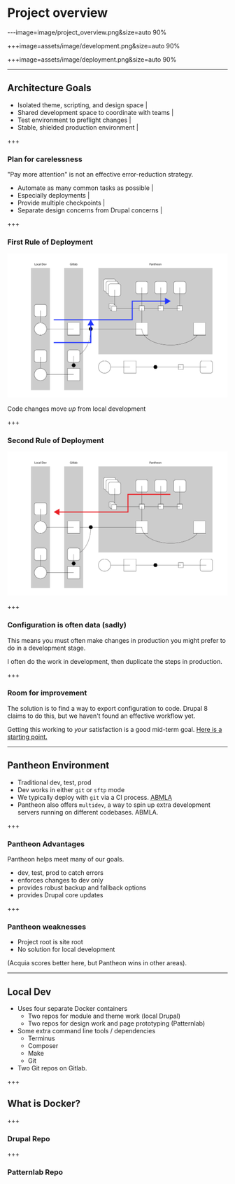# Project overview

---image=image/project_overview.png&size=auto 90%

+++image=assets/image/development.png&size=auto 90%

+++image=assets/image/deployment.png&size=auto 90%

---

## Architecture Goals

- Isolated theme, scripting, and design space |
- Shared development space to coordinate with teams |
- Test environment to preflight changes |
- Stable, shielded production environment |

+++

### Plan for carelessness

"Pay more attention" is not an effective error-reduction strategy.

- Automate as many common tasks as possible |
- Especially deployments |
- Provide multiple checkpoints |
- Separate design concerns from Drupal concerns |

+++

### First Rule of Deployment

![Code Moves Up](assets/image/files_up.png)

Code changes move _up_ from local development


+++

### Second Rule of Deployment

![Database Moves Down](assets/image/data_down.png)

+++ 

### Configuration is often data (sadly)

This means you must often make changes in production you might prefer to do in a development stage.

I often do the work in development, then duplicate the steps in production.

+++

### Room for improvement

The solution is to find a way to export configuration to code. Drupal 8 claims to do this, but we haven't found an effective workflow yet.

Getting this working to _your_ satisfaction is a good mid-term goal. [Here is a starting point.](https://www.drupal.org/docs/8/configuration-management/managing-your-sites-configuration)

---

## Pantheon Environment

- Traditional dev, test, prod
- Dev works in either `git` or `sftp` mode
- We typically deploy with `git` via a CI process. <abbr title="about which more later also">ABMLA</abbr>
- Pantheon also offers `multidev`, a way to spin up extra development servers running on different codebases. ABMLA.

+++

### Pantheon Advantages

Pantheon helps meet many of our goals. 

- dev, test, prod to catch errors
- enforces changes to dev only
- provides robust backup and fallback options
- provides Drupal core updates

+++ 

### Pantheon weaknesses

- Project root is site root
- No solution for local development

(Acquia scores better here, but Pantheon wins in other areas).

---

## Local Dev

- Uses four separate Docker containers
  - Two repos for module and theme work (local Drupal)
  - Two repos for design work and page prototyping (Patternlab)
- Some extra command line tools / dependencies
  - Terminus
  - Composer
  - Make
  - Git
- Two Git repos on Gitlab.

+++ 
## What is Docker?

+++
### Drupal Repo

+++

### Patternlab Repo


